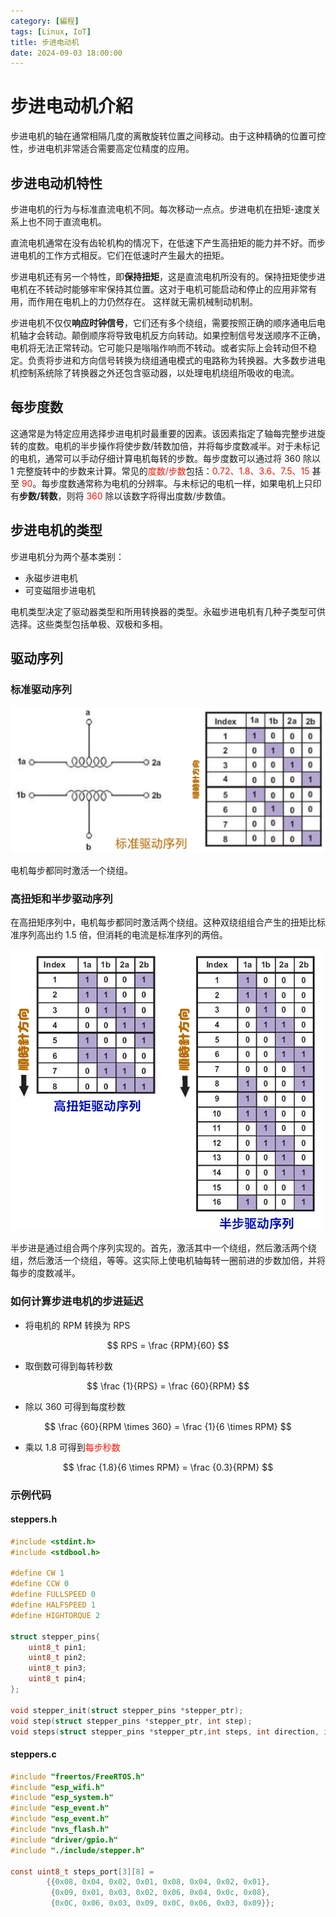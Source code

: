 ```yaml
---
category: [編程]
tags: [Linux, IoT]
title: 步进电动机
date: 2024-09-03 18:00:00
---
```

<style>
  table {
    width: 100%
    }
  td {
    vertical-align: center;
  }
  table.inputT{
    margin: 10px;
    width: auto;
    margin-left: auto;
    margin-right: auto;
    border: none;
  }
  input{
    text-align: center;
    padding: 0px 10px;
  }
  iframe{
    width: 100%;
    display: block;
    border-style:none;
  }
</style>

# 步进电动机介紹

步进电机的轴在通常相隔几度的离散旋转位置之间移动。由于这种精确的位置可控性，步进电机非常适合需要高定位精度的应用。

## 步进电动机特性

步进电机的行为与标准直流电机不同。每次移动一点点。步进电机在扭矩-速度关系上也不同于直流电机。

直流电机通常在没有齿轮机构的情况下，在低速下产生高扭矩的能力并不好。而步进电机的工作方式相反。它们在低速时产生最大的扭矩。

步进电机还有另一个特性，即**保持扭矩**，这是直流电机所没有的。保持扭矩使步进电机在不转动时能够牢牢保持其位置。这对于电机可能启动和停止的应用非常有用，而作用在电机上的力仍然存在。 这样就无需机械制动机制。

步进电机不仅仅**响应时钟信号**，它们还有多个绕组，需要按照正确的顺序通电后电机轴才会转动。颠倒顺序将导致电机反方向转动。如果控制信号发送顺序不正确，电机将无法正常转动。它可能只是嗡嗡作响而不转动。或者实际上会转动但不稳定。负责将步进和方向信号转换为绕组通电模式的电路称为转换器。大多数步进电机控制系统除了转换器之外还包含驱动器，以处理电机绕组所吸收的电流。

## 每步度数

这通常是为特定应用选择步进电机时最重要的因素。该因素指定了轴每完整步进旋转的度数。电机的半步操作将使步数/转数加倍，并将每步度数减半。对于未标记的电机，通常可以手动仔细计算电机每转的步数。每步度数可以通过将 360 除以 1 完整旋转中的步数来计算。常见的<font color="#FF1000">度数/步数</font>包括：<font color="#FF1000">0.72、1.8、3.6、7.5、15</font> 甚至 <font color="#FF1000">90</font>。每步度数通常称为电机的分辨率。与未标记的电机一样，如果电机上只印有**步数/转数**，则将 <font color="#FF1000">360</font> 除以该数字将得出度数/步数值。

## 步进电机的类型

步进电机分为两个基本类别：

- 永磁步进电机
- 可变磁阻步进电机

电机类型决定了驱动器类型和所用转换器的类型。永磁步进电机有几种子类型可供选择。这些类型包括单极、双极和多相。

## 驱动序列

### 标准驱动序列

![Alt ESP32pin](../assets/img/esp/steps1.png)

电机每步都同时激活一个绕组。

### **高扭矩**和**半步**驱动序列

在高扭矩序列中，电机每步都同时激活两个绕组。这种双绕组组合产生的扭矩比标准序列高出约 1.5 倍，但消耗的电流是标准序列的两倍。

![Alt ESP32pin](../assets/img/esp/steps2.png)

半步进是通过组合两个序列实现的。首先，激活其中一个绕组，然后激活两个绕组，然后激活一个绕组，等等。这实际上使电机轴每转一圈前进的步数加倍，并将每步的度数减半。


### 如何计算步进电机的步进延迟


- 将电机的 RPM 转换为 RPS 

$$ RPS = \frac {RPM}{60} $$
 
- 取倒数可得到每转秒数 

$$ \frac {1}{RPS} = \frac {60}{RPM} $$

- 除以 360 可得到每度秒数 

$$ \frac {60}{RPM \times 360} = \frac {1}{6 \times RPM} $$

- 乘以 1.8 可得到<font color="#FF1000">每步秒数</font>

$$ \frac {1.8}{6 \times RPM} = \frac {0.3}{RPM} $$

### 示例代码

#### steppers.h

```h
#include <stdint.h>
#include <stdbool.h>

#define CW 1
#define CCW 0
#define FULLSPEED 0
#define HALFSPEED 1
#define HIGHTORQUE 2

struct stepper_pins{
    uint8_t pin1;
    uint8_t pin2;
    uint8_t pin3;
    uint8_t pin4;
};

void stepper_init(struct stepper_pins *stepper_ptr);
void step(struct stepper_pins *stepper_ptr, int step);
void steps(struct stepper_pins *stepper_ptr,int steps, int direction, int speed, int ms);

```

#### steppers.c

```c
#include "freertos/FreeRTOS.h"
#include "esp_wifi.h"
#include "esp_system.h"
#include "esp_event.h"
#include "esp_event.h"
#include "nvs_flash.h"
#include "driver/gpio.h"
#include "./include/stepper.h"

const uint8_t steps_port[3][8] =
		{{0x08, 0x04, 0x02, 0x01, 0x08, 0x04, 0x02, 0x01},
		 {0x09, 0x01, 0x03, 0x02, 0x06, 0x04, 0x0c, 0x08},
		 {0x0C, 0x06, 0x03, 0x09, 0x0C, 0x06, 0x03, 0x09}};


```